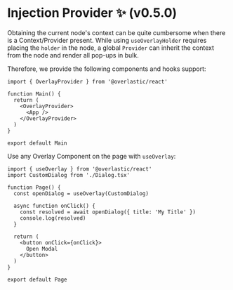 # Injection Provider ✨ (v0.5.0)

Obtaining the current node's context can be quite cumbersome when there is a Context/Provider present. While using `useOverlayHolder` requires placing the `holder` in the node, a global `Provider` can inherit the context from the node and render all pop-ups in bulk.

Therefore, we provide the following components and hooks support:

```tsx
import { OverlayProvider } from '@overlastic/react'

function Main() {
  return (
    <OverlayProvider>
      <App />
    </OverlayProvider>
  )
}

export default Main
```

Use any Overlay Component on the page with `useOverlay`:

```tsx
import { useOverlay } from '@overlastic/react'
import CustomDialog from './Dialog.tsx'

function Page() {
  const openDialog = useOverlay(CustomDialog)

  async function onClick() {
    const resolved = await openDialog({ title: 'My Title' })
    console.log(resolved)
  }

  return (
    <button onClick={onClick}>
      Open Modal
    </button>
  )
}

export default Page
```
